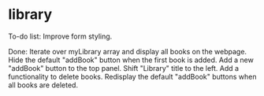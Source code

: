 # library

To-do list:
    Improve form styling.

Done:
    Iterate over myLibrary array and display all books on the webpage.    
    Hide the default "addBook" button when the first book is added.
    Add a new "addBook" button to the top panel. Shift "Library" title to the left.
    Add a functionality to delete books.
    Redisplay the default "addBook" buttons when all books are deleted.